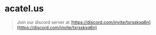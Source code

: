 # acatel.us
> Join our discord server at [https://discord.com/invite/txrsskxq6n](https://discord.com/invite/txrsskxq6n)
